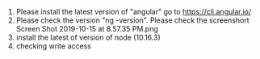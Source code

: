 1. Please install the latest version of "angular"  go to https://cli.angular.io/
2. Please check the version "ng -version". Please check the screenshort Screen Shot 2019-10-15 at 8.57.35 PM.png
3. install the latest of version of node (10.16.3) 
4. checking write access
